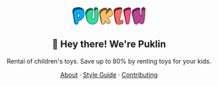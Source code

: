 <!-- markdownlint-disable MD033 MD041 -->

<div align="center">
  <a href="https://puklin.com">
    <img src="https://raw.githubusercontent.com/puklin/.github/main/assets/logo.svg" height="40" />
  </a>
  <h2>👋 Hey there! We're Puklin</h2>
</div>

<p align="center">Rental of children's toys. Save up to 80% by renting toys for your kids.</p>

<div align="center">
  <a href="https://puklin.com/about">About</a>
  ·
  <a href="https://puklin.com/style-guide">Style Guide</a>
  ·
  <a href="https://puklin.com/contributing">Contributing</a>
</div>
